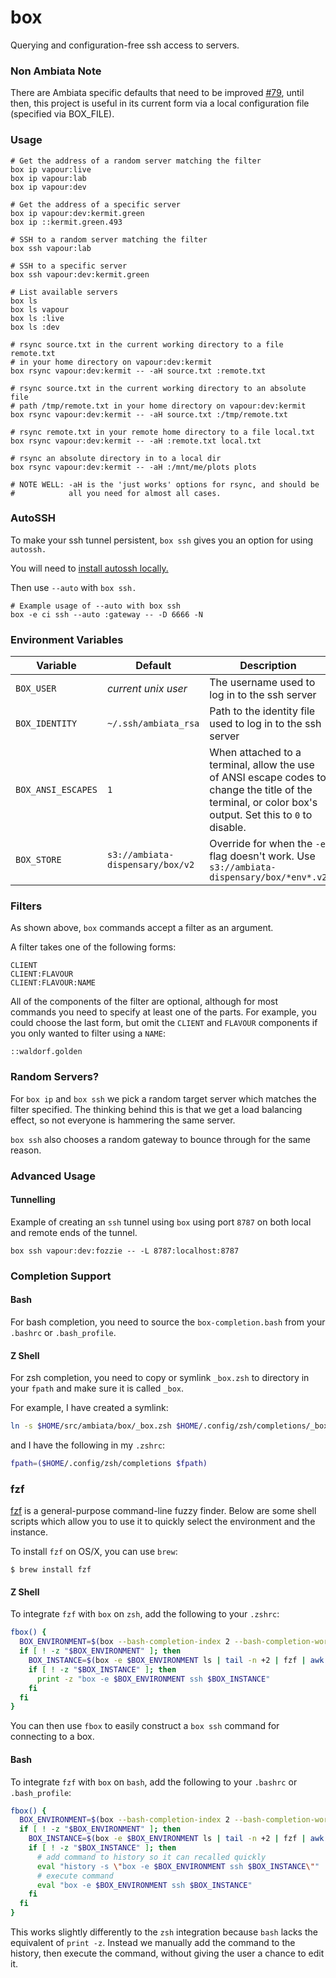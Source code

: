 box
===

Querying and configuration-free ssh access to servers.

### Non Ambiata Note

There are Ambiata specific defaults that need to be improved
[#79](https://github.com/ambiata/box/issues/79), until then, this
project is useful in its current form via a local configuration file
(specified via BOX_FILE).


### Usage

```
# Get the address of a random server matching the filter
box ip vapour:live
box ip vapour:lab
box ip vapour:dev

# Get the address of a specific server
box ip vapour:dev:kermit.green
box ip ::kermit.green.493

# SSH to a random server matching the filter
box ssh vapour:lab

# SSH to a specific server
box ssh vapour:dev:kermit.green

# List available servers
box ls
box ls vapour
box ls :live
box ls :dev

# rsync source.txt in the current working directory to a file remote.txt
# in your home directory on vapour:dev:kermit
box rsync vapour:dev:kermit -- -aH source.txt :remote.txt

# rsync source.txt in the current working directory to an absolute file
# path /tmp/remote.txt in your home directory on vapour:dev:kermit
box rsync vapour:dev:kermit -- -aH source.txt :/tmp/remote.txt

# rsync remote.txt in your remote home directory to a file local.txt
box rsync vapour:dev:kermit -- -aH :remote.txt local.txt

# rsync an absolute directory in to a local dir
box rsync vapour:dev:kermit -- -aH :/mnt/me/plots plots

# NOTE WELL: -aH is the 'just works' options for rsync, and should be
#            all you need for almost all cases.
```

### AutoSSH

To make your ssh tunnel persistent, `box ssh` gives you an option for using `autossh.`

You will need to [install autossh locally.](https://www.everythingcli.org/ssh-tunnelling-for-fun-and-profit-autossh/)

Then use `--auto` with `box ssh.`

```
# Example usage of --auto with box ssh
box -e ci ssh --auto :gateway -- -D 6666 -N
```

### Environment Variables

|Variable           | Default              | Description |
|---                |---                   | ---         |
|`BOX_USER`         | *current unix user*  | The username used to log in to the ssh server |
|`BOX_IDENTITY`     | `~/.ssh/ambiata_rsa` | Path to the identity file used to log in to the ssh server |
|`BOX_ANSI_ESCAPES` | `1`                  | When attached to a terminal, allow the use of ANSI escape codes to change the title of the terminal, or color box's output. Set this to `0` to disable.|
|`BOX_STORE`        | `s3://ambiata-dispensary/box/v2`   | Override for when the `-e` flag doesn't work. Use `s3://ambiata-dispensary/box/*env*.v2` |

### Filters

As shown above, `box` commands accept a filter as an argument.

A filter takes one of the following forms:

```
CLIENT
CLIENT:FLAVOUR
CLIENT:FLAVOUR:NAME
```

All of the components of the filter are optional, although for most commands
you need to specify at least one of the parts. For example, you could choose
the last form, but omit the `CLIENT` and `FLAVOUR` components if you only
wanted to filter using a `NAME`:

```
::waldorf.golden
```

### Random Servers?

For `box ip` and `box ssh` we pick a random target server which matches the
filter specified. The thinking behind this is that we get a load balancing
effect, so not everyone is hammering the same server.

`box ssh` also chooses a random gateway to bounce through for the same reason.

### Advanced Usage

#### Tunnelling
Example of creating an `ssh` tunnel using `box` using port `8787` on
both local and remote ends of the tunnel.

```
box ssh vapour:dev:fozzie -- -L 8787:localhost:8787
```

### Completion Support

#### Bash

For bash completion, you need to source the `box-completion.bash` from
your `.bashrc` or `.bash_profile`.

#### Z Shell

For zsh completion, you need to copy or symlink `_box.zsh` to directory in
your `fpath` and make sure it is called `_box`.

For example, I have created a symlink:

```sh
ln -s $HOME/src/ambiata/box/_box.zsh $HOME/.config/zsh/completions/_box
```

and I have the following in my `.zshrc`:

```zsh
fpath=($HOME/.config/zsh/completions $fpath)
```

### fzf

[fzf](https://github.com/junegunn/fzf) is a general-purpose command-line
fuzzy finder. Below are some shell scripts which allow you to use it to
quickly select the environment and the instance.

To install `fzf` on OS/X, you can use `brew`:
```
$ brew install fzf
```

#### Z Shell

To integrate `fzf` with `box` on `zsh`, add the following to your `.zshrc`:

```zsh
fbox() {
  BOX_ENVIRONMENT=$(box --bash-completion-index 2 --bash-completion-word box --bash-completion-word -e | fzf)
  if [ ! -z "$BOX_ENVIRONMENT" ]; then
    BOX_INSTANCE=$(box -e $BOX_ENVIRONMENT ls | tail -n +2 | fzf | awk '{print $1 ":" $2 "::" $6}')
    if [ ! -z "$BOX_INSTANCE" ]; then
      print -z "box -e $BOX_ENVIRONMENT ssh $BOX_INSTANCE"
    fi
  fi
}
```

You can then use `fbox` to easily construct a `box ssh` command for
connecting to a box.

#### Bash

To integrate `fzf` with `box` on `bash`, add the following to your `.bashrc` or `.bash_profile`:

```bash
fbox() {
  BOX_ENVIRONMENT=$(box --bash-completion-index 2 --bash-completion-word box --bash-completion-word -e | fzf)
  if [ ! -z "$BOX_ENVIRONMENT" ]; then
    BOX_INSTANCE=$(box -e $BOX_ENVIRONMENT ls | tail -n +2 | fzf | awk '{print $1 ":" $2 "::" $6}')
    if [ ! -z "$BOX_INSTANCE" ]; then
      # add command to history so it can recalled quickly
      eval "history -s \"box -e $BOX_ENVIRONMENT ssh $BOX_INSTANCE\""
      # execute command
      eval "box -e $BOX_ENVIRONMENT ssh $BOX_INSTANCE"
    fi
  fi
}
```

This works slightly differently to the `zsh` integration because `bash`
lacks the equivalent of `print -z`. Instead we manually add the command
to the history, then execute the command, without giving the user
a chance to edit it.
